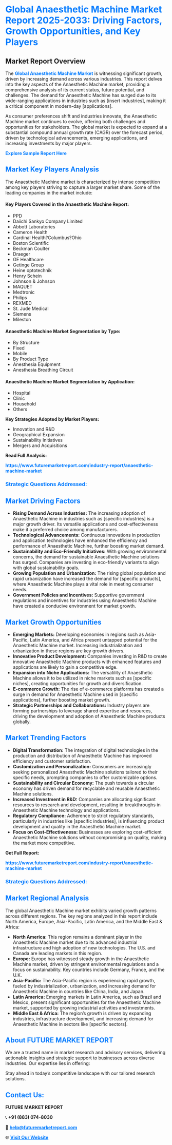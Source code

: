 <h1 style="color: #007BFF;">Global Anaesthetic Machine Market Report 2025-2033: Driving Factors, Growth Opportunities, and Key Players</h1>

<section id="overview">
<h2>Market Report Overview</h2>
<p>The <a href="https://www.futuremarketreport.com/industry-report/anaesthetic-machine-market" style="color: #007BFF; text-decoration: none;"><strong>Global Anaesthetic Machine Market</strong></a> is witnessing significant growth, driven by increasing demand across various industries. This report delves into the key aspects of the Anaesthetic Machine market, providing a comprehensive analysis of its current status, future potential, and challenges. The demand for Anaesthetic Machine has surged due to its wide-ranging applications in industries such as [insert industries], making it a critical component in modern-day [applications].</p>
<p>As consumer preferences shift and industries innovate, the Anaesthetic Machine market continues to evolve, offering both challenges and opportunities for stakeholders. The global market is expected to expand at a substantial compound annual growth rate (CAGR) over the forecast period, driven by technological advancements, emerging applications, and increasing investments by major players.</p>
</section>

<section id="overview">
<p><a href="https://www.futuremarketreport.com/request-sample/reportId=101445" style="color: #007BFF; text-decoration: none;"><strong>Explore Sample Report Here</strong></a></p>
</section>

<section id="key-players">
<h2 style="color: #007BFF;">Market Key Players Analysis</h2>
<p>The Anaesthetic Machine market is characterized by intense competition among key players striving to capture a larger market share. Some of the leading companies in the market include:</p>
<h4>Key Players Covered in the Anaesthetic Machine Report:</h4>
<ul><li>PPD</li><li>Daiichi Sankyo Company Limited</li><li>Abbott Laboratories</li><li>Cameron Health</li><li>Cardinal Health?Columbus?Ohio</li><li>Boston Scientific</li><li>Beckman Coulter</li><li>Draeger</li><li>GE Healthcare</li><li>Getinge Group</li><li>Heine optotechnik</li><li>Henry Schein</li><li>Johnson &amp; Johnson</li><li>MAQUET</li><li>Medtronic</li><li>Philips</li><li>REXMED</li><li>St. Jude Medical</li><li>Siemens</li><li>Mileston</li></ul>
<h4>Anaesthetic Machine Market Segmentation by Type:</h4>
<ul><li>By Structure</li><li>Fixed</li><li>Mobile</li><li>By Product Type</li><li>Anesthesia Equipment</li><li>Anesthesia Breathing Circuit</li></ul>

<h4>Anaesthetic Machine Market Segmentation by Application:</h4>
<ul><li>Hospital</li><li>Clinic</li><li>Household</li><li>Others</li></ul>
<p><strong>Key Strategies Adopted by Market Players:</strong></p>
<ul>
<li>Innovation and R&D</li>
<li>Geographical Expansion</li>
<li>Sustainability Initiatives</li>
<li>Mergers and Acquisitions</li>
</ul>
</section>

<section>
<p><strong>Read Full Analysis: </strong></p><a href="https://www.futuremarketreport.com/industry-report/anaesthetic-machine-market" style="color: #007BFF; text-decoration: none;"><strong>https://www.futuremarketreport.com/industry-report/anaesthetic-machine-market</strong></a>
<h3 style="color: #007BFF;">Strategic Questions Addressed:</h3>
</section>

<section id="driving-factors">
<h2 style="color: #007BFF;">Market Driving Factors</h2>
<ul>
<li><strong>Rising Demand Across Industries:</strong> The increasing adoption of Anaesthetic Machine in industries such as [specific industries] is a major growth driver. Its versatile applications and cost-effectiveness make it a preferred choice among manufacturers.</li>
<li><strong>Technological Advancements:</strong> Continuous innovations in production and application technologies have enhanced the efficiency and performance of Anaesthetic Machine, further boosting market demand.</li>
<li><strong>Sustainability and Eco-Friendly Initiatives:</strong> With growing environmental concerns, the demand for sustainable Anaesthetic Machine solutions has surged. Companies are investing in eco-friendly variants to align with global sustainability goals.</li>
<li><strong>Growing Population and Urbanization:</strong> The rising global population and rapid urbanization have increased the demand for [specific products], where Anaesthetic Machine plays a vital role in meeting consumer needs.</li>
<li><strong>Government Policies and Incentives:</strong> Supportive government regulations and incentives for industries using Anaesthetic Machine have created a conducive environment for market growth.</li>
</ul>
</section>

<section id="growth-opportunities">
<h2 style="color: #007BFF;">Market Growth Opportunities</h2>
<ul>
<li><strong>Emerging Markets:</strong> Developing economies in regions such as Asia-Pacific, Latin America, and Africa present untapped potential for the Anaesthetic Machine market. Increasing industrialization and urbanization in these regions are key growth drivers.</li>
<li><strong>Innovative Product Development:</strong> Companies investing in R&D to create innovative Anaesthetic Machine products with enhanced features and applications are likely to gain a competitive edge.</li>
<li><strong>Expansion into Niche Applications:</strong> The versatility of Anaesthetic Machine allows it to be utilized in niche markets such as [specific niches], creating opportunities for growth and diversification.</li>
<li><strong>E-commerce Growth:</strong> The rise of e-commerce platforms has created a surge in demand for Anaesthetic Machine used in [specific applications], further boosting market growth.</li>
<li><strong>Strategic Partnerships and Collaborations:</strong> Industry players are forming partnerships to leverage shared expertise and resources, driving the development and adoption of Anaesthetic Machine products globally.</li>
</ul>
</section>

<section id="trending-factors">
<h2 style="color: #007BFF;">Market Trending Factors</h2>
<ul>
<li><strong>Digital Transformation:</strong> The integration of digital technologies in the production and distribution of Anaesthetic Machine has improved efficiency and customer satisfaction.</li>
<li><strong>Customization and Personalization:</strong> Consumers are increasingly seeking personalized Anaesthetic Machine solutions tailored to their specific needs, prompting companies to offer customizable options.</li>
<li><strong>Sustainability and Circular Economy:</strong> The push towards a circular economy has driven demand for recyclable and reusable Anaesthetic Machine solutions.</li>
<li><strong>Increased Investment in R&D:</strong> Companies are allocating significant resources to research and development, resulting in breakthroughs in Anaesthetic Machine technology and applications.</li>
<li><strong>Regulatory Compliance:</strong> Adherence to strict regulatory standards, particularly in industries like [specific industries], is influencing product development and quality in the Anaesthetic Machine market.</li>
<li><strong>Focus on Cost-Effectiveness:</strong> Businesses are exploring cost-efficient Anaesthetic Machine solutions without compromising on quality, making the market more competitive.</li>
</ul>
</section>

<section>
<p><strong>Get Full Report: </strong></p><a href="https://www.futuremarketreport.com/industry-report/anaesthetic-machine-market" style="color: #007BFF; text-decoration: none;"><strong>https://www.futuremarketreport.com/industry-report/anaesthetic-machine-market</strong></a>
<h3 style="color: #007BFF;">Strategic Questions Addressed:</h3>
</section>


<section id="regional-analysis">
<h2 style="color: #007BFF;">Market Regional Analysis</h2>
<p>The global Anaesthetic Machine market exhibits varied growth patterns across different regions. The key regions analyzed in this report include North America, Europe, Asia-Pacific, Latin America, and the Middle East & Africa:</p>
<ul>
<li><strong>North America:</strong> This region remains a dominant player in the Anaesthetic Machine market due to its advanced industrial infrastructure and high adoption of new technologies. The U.S. and Canada are leading markets in this region.</li>
<li><strong>Europe:</strong> Europe has witnessed steady growth in the Anaesthetic Machine market, driven by stringent environmental regulations and a focus on sustainability. Key countries include Germany, France, and the U.K.</li>
<li><strong>Asia-Pacific:</strong> The Asia-Pacific region is experiencing rapid growth, fueled by industrialization, urbanization, and increasing demand for Anaesthetic Machine in countries like China, India, and Japan.</li>
<li><strong>Latin America:</strong> Emerging markets in Latin America, such as Brazil and Mexico, present significant opportunities for the Anaesthetic Machine market, supported by growing industrial activities and investments.</li>
<li><strong>Middle East & Africa:</strong> The region’s growth is driven by expanding industries, infrastructure development, and increasing demand for Anaesthetic Machine in sectors like [specific sectors].</li>
</ul>
</section>

<footer>
<h2 style="color: #007BFF;">About FUTURE MARKET REPORT</h2>
<p>We are a trusted name in market research and advisory services, delivering actionable insights and strategic support to businesses across diverse industries. Our expertise lies in offering:</p>

<p>Stay ahead in today’s competitive landscape with our tailored research solutions.</p>

<h2 style="color: #007BFF;">Contact Us:</h2>
<p><strong>FUTURE MARKET REPORT</strong></p>
<p>📞 <strong>+91 (883) 074-8030</strong></p>
<p>📧 <strong><a href="mailto:help@futuremarketreport.com" style="color: #007BFF;">help@futuremarketreport.com</a></strong></p>
<p>🌐 <strong><a href="https://www.futuremarketreport.com/" style="color: #007BFF;">Visit Our Website</a></strong></p>
</footer>